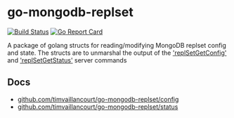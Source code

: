 # go-mongodb-replset
[![Build Status](https://travis-ci.org/timvaillancourt/go-mongodb-replset.svg?branch=master)](https://travis-ci.org/timvaillancourt/go-mongodb-replset)
[![Go Report Card](https://goreportcard.com/badge/github.com/timvaillancourt/go-mongodb-replset)](https://goreportcard.com/report/github.com/timvaillancourt/go-mongodb-replset)

A package of golang structs for reading/modifying MongoDB replset config and state. The structs are to unmarshal the output of the ['replSetGetConfig'](https://docs.mongodb.com/manual/reference/command/replSetGetConfig/) and ['replSetGetStatus'](https://docs.mongodb.com/manual/reference/command/replSetGetStatus/) server commands

## Docs
- [github.com/timvaillancourt/go-mongodb-replset/config](https://godoc.org/github.com/timvaillancourt/go-mongodb-replset/config)
- [github.com/timvaillancourt/go-mongodb-replset/status](https://godoc.org/github.com/timvaillancourt/go-mongodb-replset/status)
